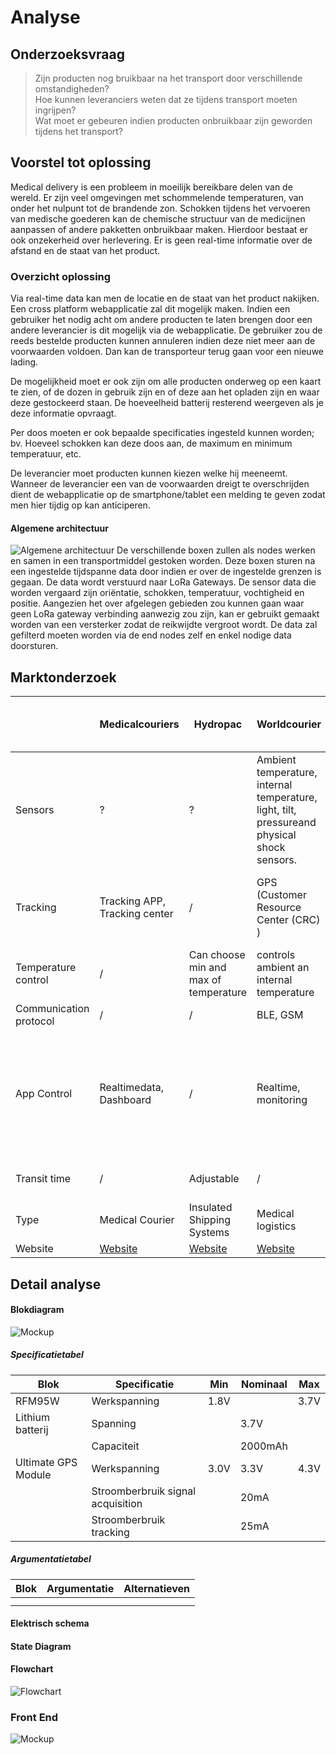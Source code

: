 # Analyse

## Onderzoeksvraag

> Zijn producten nog bruikbaar na het transport door verschillende omstandigheden?  
> Hoe kunnen leveranciers weten dat ze tijdens transport moeten ingrijpen?  
> Wat moet er gebeuren indien producten onbruikbaar zijn geworden tijdens het transport?

## Voorstel tot oplossing

Medical delivery is een probleem in moeilijk bereikbare delen van de wereld. Er zijn veel omgevingen met schommelende temperaturen, van onder het nulpunt tot de brandende zon. Schokken tijdens het vervoeren van medische goederen kan de chemische structuur van de medicijnen aanpassen of andere pakketten onbruikbaar maken. Hierdoor bestaat er ook onzekerheid over herlevering.
Er is geen real-time informatie over de afstand en de staat van het product.

### Overzicht oplossing

Via real-time data kan men de locatie en de staat van het product nakijken. Een cross platform webapplicatie zal dit mogelijk maken. Indien een gebruiker het nodig acht om andere producten te laten brengen door een andere leverancier is dit mogelijk via de webapplicatie. De gebruiker zou de reeds bestelde producten kunnen annuleren indien deze niet meer aan de voorwaarden voldoen. Dan kan de transporteur terug gaan voor een nieuwe lading.

De mogelijkheid moet er ook zijn om alle producten onderweg op een kaart te zien, of de dozen in gebruik zijn en of deze aan het opladen zijn en waar deze gestockeerd staan. De hoeveelheid batterij resterend weergeven als je deze informatie opvraagt.

Per doos moeten er ook bepaalde specificaties ingesteld kunnen worden; bv. Hoeveel schokken kan deze doos aan, de maximum en minimum temperatuur, etc.

De leverancier moet producten kunnen kiezen welke hij meeneemt. Wanneer de leverancier een van de voorwaarden dreigt te overschrijden dient de webapplicatie op de smartphone/tablet een melding te geven zodat men hier tijdig op kan anticiperen.

#### Algemene architectuur

![Algemene architectuur](./img/algemene_architectuur.png)
De verschillende boxen zullen als nodes werken en samen in een transportmiddel gestoken worden. Deze boxen sturen na een ingestelde tijdspanne data door indien er over de ingestelde grenzen is gegaan. De data wordt verstuurd naar LoRa Gateways. De sensor data die worden vergaard zijn oriëntatie, schokken, temperatuur, vochtigheid en positie. Aangezien het over afgelegen gebieden zou kunnen gaan waar geen LoRa gateway verbinding aanwezig zou zijn, kan er gebruikt gemaakt worden van een versterker zodat de reikwijdte vergroot wordt. De data zal gefilterd moeten worden via de end nodes zelf en enkel nodige data doorsturen.

## Marktonderzoek

|                        | Medicalcouriers                             | Hydropac                                | Worldcourier                                                                                | Actioncourier                        | Zipline                                                                      | TNT Healtcare section Supplies                                                                             |
| ---------------------- | ------------------------------------------- | --------------------------------------- | ------------------------------------------------------------------------------------------- | ------------------------------------ | ---------------------------------------------------------------------------- | ---------------------------------------------------------------------------------------------------------- |
| Sensors                | ?                                           | ?                                       | Ambient temperature, internal temperature, light, tilt, pressureand physical shock sensors. | ?                                    | ?                                                                            | Ambient temperature and internal temperature sensors                                                       |
| Tracking               | Tracking APP, Tracking center               | /                                       | GPS (Customer Resource Center (CRC) )                                                       | Digital Log Tracking, GPS            | 3D sattelite map and manual ground surveys                                   |                                                                                                            |
| Temperature control    | /                                           | Can choose min and max of temperature   | controls ambient an internal temperature                                                    | /                                    | /                                                                            |                                                                                                            |
| Communication protocol | /                                           | /                                       | BLE, GSM                                                                                    | /                                    | SMS                                                                          |                                                                                                            |
| App Control            | Realtimedata, Dashboard                     | /                                       | Realtime, monitoring                                                                        | Monitoring                           | On-demand through a simple app, when they need it, monitoring, realtime data |                                                                                                            |
| Transit time           | /                                           | Adjustable                              | /                                                                                           | Non-stop delivery                    | 30 - 45 min delivery                                                         |                                                                                                            |
| Type                   | Medical Courier                             | Insulated Shipping Systems              | Medical logistics                                                                           | Medical Courier serivce              | Blood delivery by drone                                                      |                                                                                                            |
| Website                | [Website](https://www.medicalcouriers.com/) | [Website](https://hydropac.co.uk/#medi) | [Website](https://www.worldcourier.com/)                                                    | [Website](https://actioncourier.com) | [Website](https://flyzipline.com/)                                           | [Website](https://common.tnt.com/express/en_xx/site/home/services/industry_sol/healthcare/pharmasafe.html) |

## Detail analyse

#### Blokdiagram

![Mockup](./img/blockscheme.png)

##### Specificatietabel

| Blok                | Specificatie                      | Min  | Nominaal | Max  |
| ------------------- | --------------------------------- | ---- | -------- | ---- |
| RFM95W              | Werkspanning                      | 1.8V |          | 3.7V |
| Lithium batterij    | Spanning                          |      | 3.7V     |      |
|                     | Capaciteit                        |      | 2000mAh  |      |
| Ultimate GPS Module | Werkspanning                      | 3.0V | 3.3V     | 4.3V |
|                     | Stroomberbruik signal acquisition |      | 20mA     |      |
|                     | Stroomberbruik tracking           |      | 25mA     |      |

##### Argumentatietabel

| Blok | Argumentatie | Alternatieven |
| ---- | ------------ | ------------- |
|      |              |               |
|      |              |               |

#### Elektrisch schema

#### State Diagram

#### Flowchart

![Flowchart](./img/flowchart.png)

### Front End

![Mockup](./img/mockup.png)
